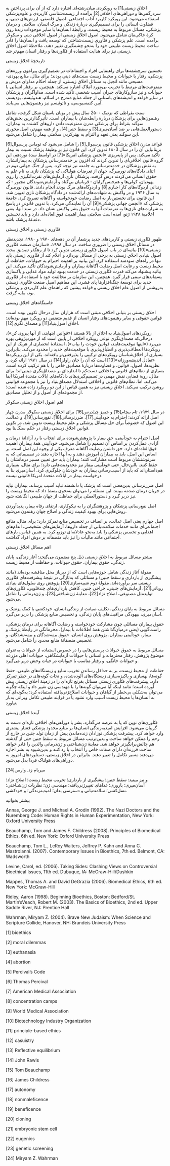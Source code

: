   اخلاق زیستی[1] به رویکردی میان‌رشته‌ای اشاره دارد که از آن برای پرداختن به سردرگمی‌ها و دوراهی‌های اخلاقی[2] برآمده از زیست‌شناسی کاربردی و علوم‌پزشکی استفاده می‌شود. این رویکرد کاربرد آداب اجتماعی، اصول فلسفی، ارزش‌های دینی، و قضاوت انسانی را برای تصمیم‌گیری دربارهٔ زندگی و مرگ انسان، سلامتی و درمان پزشکی، مسائل مربوط به محیط زیست، و رابطهٔ انسان‌ها با سایر موجودات زندهٔ روی کرهٔ خاکی‌مان شامل می‌شود. اصول اخلاق زیستی از اصول اخلاقی دینی و سکولار برآمده است. علم پزشکی و فنّاوری زیست‌شناختی که توسعه یافت و انسان‌ها را قادر ساخت محیط زیست طبیعی خود را به‌نحو چشمگیری تغییر دهند، ملاحظۀ اصول اخلاق زیستی نیز برای هدایت استفاده از فنّاوری‌ها و رفتار انسان مهم‌تر شد.

 تاریخچهٔ اخلاق زیستی

نخستین سرچشمه‌ها برای راهنمایی افراد و اجتماعات در تصمیم‌گیری پیرامون ورزه‌های پزشکی، رفتار با حیوانات و محیط زیست سنت‌های دینی بودند؛ برای مثال، منابع یهودی-مسیحی مانند انجیل به مسائل اخلاق زیستی، از جمله احکام مداوای مریض و ممنوعیت‌های مرتبط با تخریب بی‌مورد املاک اشاره می‌کند. همچنین، بر رفتار انسانی با حیوانات و نیز سازوکارهای جبران آسیب شخصی تأکید شده است. مداواگران و پزشکان در سایر قواعد و اندیشه‌های باستانی از جمله منابع مندرج در اسلام، هندوئیسم، بودیسم، آیین کنفسیوسی، و تائوئیسم نیز رهنمون‌هایی می‌یابند.

 سنت بقراطی که نزدیک 2۵۰۰ سال پیش در یونان باستان شکل گرفت، شامل رهنمون‌هایی برای پزشکان دربارۀ رابطه‌شان با بیماران است. تأثیرگذارترین بخش‌های سوگند بقراط برای پزشکی مدرن ممنوعیت دادن داروهای کشنده به بیماران، دستورالعمل‌هایی بر ضد آسان‌میری[3] و سقط جنین[4]، و از همه مهم‌تر، اصل محوری این سوگند یعنی تعهد و التزام به بهترکردن سلامتی بیمار را شامل می‌شود.

 قواعد مدرن اخلاق پزشکی قانون پرسیوال[5] را شامل می‌شود که توماس پرسیوال[6] بریتانیایی آن را در سال ۱۸۰3 تدوین کرد. این قانون نیز بر وظیفهٔ پزشک نسبت به بیمار تأکید می‌کند. پس از پایه‌ریزی «انجمن پزشکی امریکا»[7] در اواسط سدۀ نوزدهم، این گروه قانون اخلاقی‌ای را تدوین کردند که افزون بر خدمت‌رسانی پزشکان به بیمارانشان، به نقش پزشکان در خدمت‌رسانی به جامعه نیز توجه کرد. پس از جنگ جهانی دوم در اثنای دادگاه‌های نورمبرگ، جهان از تعرضات هولناکی که پزشکان نازی به نام علم به حقوق انسانی می‌کردند درس گرفت. پزشکان نازی آزمایش‌های نفرت‌انگیزی را روی یهودیان، کولی‌ها و هم‌جنس‌گرایان ‐ قربانیان بی‌گناه و آزمایش‌شوندگان مجبور ‐ که زندانی اردوگاه‌های کار اجباری[8] و اردوگاه‌های مرگ بودند انجام دادند. قانون نورمبرگ به سال ۱۹۴۶ و در واکنش به شهادت‌های ارائه‌شده در دادگاه پزشکان نازی تدوین شد. این قانون برای نخستین‌بار به اصل رضایت خودخواسته و آگاهانه تصریح کرد. جامعهٔ پزشکی که «انجمن جهانی پزشکی»[9] آن را نمایندگی می‌کرد، با تدوین قانونی در پاسخ به شرارت‌های نازی‌ها به تعرضات آنها به حقوق بشر واکنش نشان داد. در سند آنها، یعنی اعلامیۀ ۱۹۴۸ ژنو، آمده است سلامتی بیمار اهمیت فوق‌العاده‌ای دارد و باید نخستین دغدغۀ پزشک باشد.

 فنّاوری زیستی و اخلاق زیستی

 ظهور فنّاوری زیستی و کاربردهای جدید پرشمار آن در دهه‌های ۱۹۷۰ و ۱۹۸۰، تجدیدنظر در مسائل اخلاق زیستی را ضروری ساخت. در سال ۱۹۹۸، «سازمان صنعت فنّاوری زیستی»[10] بیانیه‌ای در باب اصول فنّاوری زیستی تدوین کرد تا از رهگذر تصدیق مجدد اصول بنیادی اخلاق زیستی به برخی از مسائل بپردازد و اعلام کند از فنّاوری زیستی باید تنها در راه‌های سودمند استفاده کرد. این بیانیه بر اهمیت احترام به حیوانات، حفاظت از محیط زیست و رعایت اصل رضایت آگاهانهٔ بیماران و آزمایش‌شوندگان تأکید می‌کند. این بیانیه پیشنهاد می‌کند قدرت فنّاوری زیستی در خدمت بهبود تولید مواد غذایی و پاکسازی پسماندهای سمی قرار گیرد. همچنین، این سازمان بر مخالفت خود با استفاده از فنّاوری جدید برای توسعهٔ جنگ‌افزارها پای فشرد. این مفاهیم اصیل صنعت فنّاوری زیستی به‌روشنی از اصول عام اخلاق زیستی و قواعد پیشین که راهنمای علم کاربردی و پزشکی بود، مایه گرفت.

 خاستگاه‌های اخلاق زیستی

اخلاق زیستی بر بنیانی اخلاقی مبتنی است که هزاران سال درحال تکوین بوده است. قوانین حقوقی و سایر رهنمون‌های رفتار انسان از قدیم متضمن دو رویکرد مهم بوده‌اند: اخلاق اصول‌بنیاد[11] و مصداق نگری[12].

 رویکردهای اصول‌بنیاد به اخلاق از بالا هستند («قوانین اینهایند، از آنها پیروی کن»)، درحالی‌که مصداق‌نگری نوعی رویکرد اخلاقی از پایین است که از موردپژوهی بهره می‌برد («اینها موقعیت‌هایند، قوانین خودت را بیاب»). استفادهٔ انحصاری از هریک از این رویکردها انعطاف‌پذیری و انطباق‌پذیری با موقعیت‌های جدید را محدود می‌کند. بنابراین، بسیاری از اخلاق‌شناسان رویکردهای ترکیبی را پذیرفتنی‌تر یافته‌اند. یکی از این رویکردها «تعادل اندیشه‌ورزانه»[13] است که آن را جان راولز[14] در سال ۱۹۷۱ ارائه کرد، و نظریه‌ها، اصول، قوانین، و قضاوت‌ها دربارهٔ مصادیق خاص را با هم ترکیب کرده است. بسیاری از نظام‌های قانونی و اخلاقی دست‌کم تا اندازه‌ای بر مصداق‌نگری مبتنی‌اند؛ برای مثال، رویۀ قضایی نقش مهمی در تصمیم‌گیری‌های دادگاه‌های ایالات متحدهٔ امریکا ایفا می‌کند. اما، نظام‌های قانونی و اخلاقی استدلال مصداق‌بنیاد را نیز با مجموعه قوانینی روشن ترکیب می‌کند. اخلاق زیستی نیز به همین قیاس از این دو رویکرد زاده شده است؛ از مجموعه‌ای از اصول و از تحلیل مصادیق.

 اهم اصول اخلاق زیستی سکولار

 در سال ۱۹۷۹، تام بیچام[15] و جیمز چیلدرس[16] برای اخلاق زیستی سکولار مدرن چهار اصل ارائه کردند: احترام به خودآیینی[17]، ضررنرسانی[18]، نفع‌رسانی[19]، و عدالت. این اصول که خصوصاً برای حل مسائل پزشکی و علم محیط زیست تدوین شد، در تکوین قوانین اخلاق زیستی رفتار در حکم سنگ‌بنا بود.

 اصل احترام به خودآیینی، حق بیمار یا پژوهش‌شونده برای انتخاب یا رد آزادانهٔ درمان و آزادی عمل‌کردن بر اساس آن تصمیم را شامل می‌شود. خودآیینی همهٔ بیماران اهمیت فوق‌العاده‌ای دارد. حق داشتن رضایت آگاهانه معرف یکی از وجوه این اصل است. بر اساس این اصل، باید به بیماران آموزش دهند و به آنها اجازه دهند در تصمیماتی که به سرنوشتشان مربوط است مشارکت کنند؛ بیماران باید حق تعیین مسیر درمانشان را حفظ کنند. بااین‌حال، حتی خودآیینی بیمار نیز محدودیت‌هایی دارد؛ برای مثال، بسیاری هم‌داستان‌اند که باید از آسیب‌رسانی بیماران به خودشان جلوگیری کرد. آسان‌میری بنا به درخواست بیمار در ایالات متحدهٔ امریکا قانونی نیست.

اصل ضررنرسانی بدین‌معنی است که پزشک یا دانشمند نباید آسیب برساند. بیماران نباید در جریان درمان صدمه ببینند. این مسئله را می‌توان به‌نحوی بسط داد که محیط زیست را نیز دربر گیرد و دستورالعملی برای حفاظت از جهان طبیعی انگاشته شود.

اصل نفع‌رسانی پزشکان و پژوهشگران را به نیکوکاری، ارتقای رفاه بیمار، پدیدآوردن روش‌هایی برای بهبود کیفیت زندگی و اصلاح جهان رهنمون می‌شود.

اصل چهارم یعنی اصل عدالت، بر انصاف در تخصیص منابع تمرکز دارد؛ برای مثال، منافع اجتماعی‌ای مانند خدمات سلامت‌بانی از جمله داروها، آزمایش‌های تشخیصی، اندام‌های اهدایی و تخصص پزشکی را باید به‌نحو عادلانه‌ای توزیع کرد. به همین قیاس، بارهای اجتماعی مانند مالیات را نیز باید منصفانه بر دوش افراد گذاشت.

اهم مسائل اخلاق زیستی

بیشتر مسائل مربوط به اخلاق زیستی ذیل پنج مضمون می‌گنجد: آغاز زندگی، پایان زندگی، حقوق بیماران، حقوق حیوانات، و حفاظت از محیط زیست.

 مقولهٔ آغاز زندگی شامل حوزه‌هایی است که از دیرباز محل مناقشه بوده‌اند (مانند پیشگیری از بارداری و سقط جنین) و مسائلی که به‌تازگی در نتیجهٔ پیشرفت‌های فنّاوری زیستی سر برآورده‌اند. مقولۀ دوم شبیه‌سازی[20] پژوهش روی سلول‌های بنیادی رویانی[21]، آزمایش‌های جنینی، جراحی جنین، کاهش بارداری‌های چندقلویی، فنّاوری‌های تولیدمثل مصنوعی، اصلاح نژاد[22]، معاینۀ ژن‌شناختی[23]، و ژن‌درمانی را شامل می‌شود.

مسائل مربوط به پایان زندگی، تکلیف صیانت از زندگی انسان، خودکشی با کمک پزشک و آسان‌میری، بیهودگی مراقبت‌های پایان زندگی، و تخصیص منابع پزشکی را دربر می‌گیرد.

حقوق بیماران مسائلی چون مشارکت خودخواسته و رضایت آگاهانه برای درمان پزشکی، راست‌گویی (یعنی درمیان‌گذاشتن همۀ اطلاعات با بیمار)، محرمانگی در رابطۀ پزشک و بیمار، خودآیینی بیماران، پژوهش روی انسان، حقوق بیمه‌شدگان و بیمه‌نشدگان، و تخصیص منصفانهٔ منابع محدود را شامل می‌شود.

مسائل مربوط به حقوق حیوانات پرسش‌هایی را در خصوص استفاده از حیوانات به‌عنوان موضوع پژوهش، رفتار محترمانه و انسانی با حیوانات آزمایشگاهی، حیوانات اهلی مزرعه و حیوانات خانگی، و رفتار مناسب با حیوانات در حیات وحش دربر می‌گیرد.

حفاظت از محیط زیست، بر به حداقل رساندن تخریب منابع و زیستگاه‌های طبیعی، حفظ گونه‌ها، بهسازی و پاکیزه‌سازی زیستگاه‌های آلوده‌شده، و نجات گونه‌های در خطر تمرکز دارد. پیشرفت‌های فنّاوری زیستی مسائل بغرنج تازه‌ای را در زمینهٔ اخلاق زیستی پیش آورده است؛ مانند اینکه آیا می‌توان گونه‌ها را با مهندسی ژن تغییر داد و اینکه چگونه می‌توان به‌شکلی بی‌خطر از گیاهان و حیوانات اصلاح‌ژنی‌یافته استفاده کرد؛ به‌گونه‌ای که به انسان‌ها یا محیط زیست آسیب وارد نشود یا در فرایند طبیعی تکامل ویرانی به‌بار نیاورد.

آیندهٔ اخلاق زیستی

فنّاوری‌های نوین که پا به عرصه می‌گذارد، بشر با دوراهی‌های اخلاقی تازه‌ای دست به گریبان می‌شود. افزایش امیدبه‌زندگی انسان‌ها بر منابع محدود پزشکی فشار بیشتری وارد خواهد کرد. پیشرفت پزشکی نوزادان زنده‌ماندن پیش از زمان تولد جنین در خارج از رحم را ممکن خواهد ساخت و بدین‌ترتیب مسائل مربوط به سقط جنین حتی از گذشته هم چالش‌برانگیزتر خواهد شد. معاینۀ ژن‌شناختی و ژن‌درمانی والدین را قادر خواهد ساخت فرزندان دارای صفات خاص را انتخاب یا رد کنند و بدین‌شیوه به بشر اجازه می‌دهند مسیر تکامل را تغییر دهند. بنابراین در اخلاق زیستی، دستاوردهای امروز به دوراهی‌های هولناک فردا بدل می‌شود.

 میریام زد. وارمن[24]

 و نیز ببینید: سقط جنین؛ پیشگیری از بارداری؛ تخریب محیط زیست؛ اصلاح نژاد؛ آسان‌میری؛ باروری؛ غذاهای تغییر‌ژنی‌یافته؛ مهندسی ژن؛ نظریات ژن‌شناختی؛ نسل‌کشی؛ سلامت‌بانی و دسترسی بدان؛ امیدبه‌زندگی؛ و خودکشی.

بیشتر بخوانید

Annas, George J. and Michael A. Grodin (1992). The Nazi Doctors and the Nuremberg Code: Human Rights in Human Experimentation, New York: Oxford University Press

Beauchamp, Tom and James F. Childress (2008). Principles of Biomedical Ethics, 6th ed. New York: Oxford University Press

Beauchamp, Tom L., LeRoy Walters, Jeffrey P. Kahn and Anna C. Mastroianni. (2007). Contemporary Issues in Bioethics, 7th ed. Belmont, CA: Wadsworth

Levine, Carol, ed. (2006). Taking Sides: Clashing Views on Controversial Bioethical Issues, 11th ed. Dubuque, IA: McGraw-Hill/Dushkin

Mappes, Thomas A. and David DeGrazia (2006). Biomedical Ethics, 6th ed. New York: McGraw-Hill

Ridley, Aaron (1998). Beginning Bioethics, Boston: Bedford/St. Martin’sVeach, Robert M. (2003). The Basics of Bioethics, 2nd ed. Upper Saddle River, NJ: Prentice Hall

Wahrman, Miryam Z. (2004). Brave New Judaism: When Science and Scripture Collide, Hanover, NH: Brandeis University Press

[1] bioethics

[2] moral dilemmas

[3] euthanasia

[4] abortion

[5] Percival’s Code

[6] Thomas Percival

 [7] American Medical Association

 [8] concentration camps

 [9] World Medical Association

[10] Biotechnology Industry Organization

 [11] principle-based ethics

[12] casuistry

 [13] Reflective equilibrium

 [14] John Rawls

 [15] Tom Beauchamp

 [16] James Childress

 [17] autonomy

 [18] nonmaleficence

 [19] beneficence

[20] cloning

[21] embryonic stem cell

[22] eugenics

[23] genetic screening

 [24] Miryam Z. Wahrman

 

 

 

 